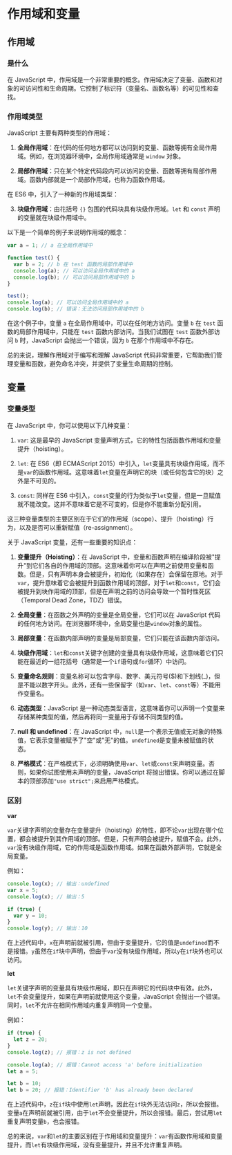 # 作用域和变量

## 作用域

### 是什么

在 JavaScript 中，作用域是一个非常重要的概念。作用域决定了变量、函数和对象的可访问性和生命周期。它控制了标识符（变量名、函数名等）的可见性和查找。

### 作用域类型

JavaScript 主要有两种类型的作用域：

1. **全局作用域**：在代码的任何地方都可以访问到的变量、函数等拥有全局作用域。例如，在浏览器环境中，全局作用域通常是 `window` 对象。

2. **局部作用域**：只在某个特定代码段内可以访问的变量、函数等拥有局部作用域。函数内部就是一个局部作用域，也称为函数作用域。

在 ES6 中，引入了一种新的作用域类型：

3. **块级作用域**：由花括号 `{}` 包围的代码块具有块级作用域。`let` 和 `const` 声明的变量就在块级作用域中。

以下是一个简单的例子来说明作用域的概念：

```javascript
var a = 1; // a 在全局作用域中

function test() {
  var b = 2; // b 在 test 函数的局部作用域中
  console.log(a); // 可以访问全局作用域中的 a
  console.log(b); // 可以访问局部作用域中的 b
}

test();
console.log(a); // 可以访问全局作用域中的 a
console.log(b); // 错误：无法访问局部作用域中的 b
```

在这个例子中，变量 `a` 在全局作用域中，可以在任何地方访问。变量 `b` 在 `test` 函数的局部作用域中，只能在 `test` 函数内部访问。当我们试图在 `test` 函数外部访问 `b` 时，JavaScript 会抛出一个错误，因为 `b` 在那个作用域中不存在。

总的来说，理解作用域对于编写和理解 JavaScript 代码非常重要，它帮助我们管理变量和函数，避免命名冲突，并提供了变量生命周期的控制。

## 变量

### 变量类型

在 JavaScript 中，你可以使用以下几种变量：

1. `var`: 这是最早的 JavaScript 变量声明方式，它的特性包括函数作用域和变量提升（hoisting）。

2. `let`: 在 ES6（即 ECMAScript 2015）中引入，`let`变量具有块级作用域，而不是`var`的函数作用域。这意味着`let`变量在声明它的块（或任何包含它的块）之外是不可见的。

3. `const`: 同样在 ES6 中引入，`const`变量的行为类似于`let`变量，但是一旦赋值就不能改变。这并不意味着它是不可变的，但是你不能重新分配引用。

这三种变量类型的主要区别在于它们的作用域（scope）、提升（hoisting）行为，以及是否可以重新赋值（re-assignment）。

关于 JavaScript 变量，还有一些重要的知识点：

1. **变量提升（Hoisting）**：在 JavaScript 中，变量和函数声明在编译阶段被"提升"到它们各自的作用域的顶部。这意味着你可以在声明之前使用变量和函数。但是，只有声明本身会被提升，初始化（如果存在）会保留在原地。对于`var`，提升意味着它会被提升到函数作用域的顶部，对于`let`和`const`，它们会被提升到块作用域的顶部，但是在声明之前的访问会导致一个暂时性死区（Temporal Dead Zone，TDZ）错误。

2. **全局变量**：在函数之外声明的变量是全局变量，它们可以在 JavaScript 代码的任何地方访问。在浏览器环境中，全局变量也是`window`对象的属性。

3. **局部变量**：在函数内部声明的变量是局部变量，它们只能在该函数内部访问。

4. **块级作用域**：`let`和`const`关键字创建的变量具有块级作用域，这意味着它们只能在最近的一组花括号（通常是一个`if`语句或`for`循环）中访问。

5. **变量命名规则**：变量名称可以包含字母、数字、美元符号($)和下划线(\_)，但是不能以数字开头。此外，还有一些保留字（如`var`、`let`、`const`等）不能用作变量名。

6. **动态类型**：JavaScript 是一种动态类型语言，这意味着你可以声明一个变量来存储某种类型的值，然后再将同一变量用于存储不同类型的值。

7. **null 和 undefined**：在 JavaScript 中，`null`是一个表示无值或无对象的特殊值，它表示变量被赋予了"空"或"无"的值。`undefined`是变量未被赋值的状态。

8. **严格模式**：在严格模式下，必须明确使用`var`、`let`或`const`来声明变量。否则，如果你试图使用未声明的变量，JavaScript 将抛出错误。你可以通过在脚本的顶部添加`"use strict";`来启用严格模式。

### 区别

**var**

`var`关键字声明的变量存在变量提升（hoisting）的特性，即不论`var`出现在哪个位置，都会被提升到其作用域的顶部。但是，只有声明会被提升，赋值不会。此外，`var`没有块级作用域，它的作用域是函数作用域。如果在函数外部声明，它就是全局变量。

例如：

```javascript
console.log(x); // 输出：undefined
var x = 5;
console.log(x); // 输出：5

if (true) {
  var y = 10;
}
console.log(y); // 输出：10
```

在上述代码中，`x`在声明前就被引用，但由于变量提升，它的值是`undefined`而不是报错。`y`虽然在`if`块中声明，但由于`var`没有块级作用域，所以`y`在`if`块外也可以访问。

**let**

`let`关键字声明的变量具有块级作用域，即只在声明它的代码块中有效。此外，`let`不会变量提升，如果在声明前就使用这个变量，JavaScript 会抛出一个错误。同时，`let`不允许在相同作用域内重复声明同一个变量。

例如：

```javascript
if (true) {
  let z = 20;
}
console.log(z); // 报错：z is not defined

console.log(a); // 报错：Cannot access 'a' before initialization
let a = 5;

let b = 10;
let b = 20; // 报错：Identifier 'b' has already been declared
```

在上述代码中，`z`在`if`块中使用`let`声明，因此在`if`块外无法访问`z`，所以会报错。变量`a`在声明前就被引用，由于`let`不会变量提升，所以会报错。最后，尝试用`let`重复声明变量`b`，也会报错。

总的来说，`var`和`let`的主要区别在于作用域和变量提升：`var`有函数作用域和变量提升，而`let`有块级作用域，没有变量提升，并且不允许重复声明。
